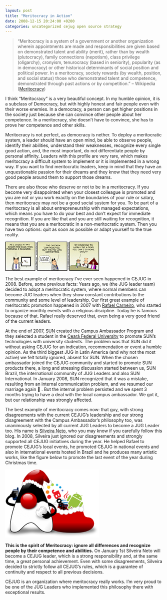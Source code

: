 ```yaml
---
layout: post
title: "Meritocracy in Action"
date: 2008-12-15 20:24:00 +0200
categories: uncategorized cejug open source strategy
---
```


> “Meritocracy is a system of a government or another organization wherein appointments are made and responsibilities are given based on demonstrated talent and ability (merit), rather than by wealth (plutocracy), family connections (nepotism), class privilege (oligarchy), cronyism, tenurocracy (based in seniority), popularity (as in democracy) or other historical determinants of social position and political power. In a meritocracy, society rewards (by wealth, position, and social status) those who demonstrated talent and competence, demonstrated through past actions or by competition.” – Wikipedia (<a href="http://en.wikipedia.org/wiki/Meritocracy">Meritocracy</a>) 


 I think “Meritocracy” is a very beautiful concept. In my humble opinion, it is a subclass of Democracy, but with highly honest and fair people even with their worse enemies. In a democracy, a person can get higher positions in the society just because she can convince other people about her competence. In a meritocracy, she doesn’t have to convince, she has to prove her competence and other skills.

Meritocracy is not perfect, as democracy is nether. To deploy a meritocratic system, a leader should have an open mind, be able to observe people, identify their abilities, understand their weaknesses, recognize every single good action, and, the most important, do not differentiate people by personal affinity. Leaders with this profile are very rare, which makes meritocracy a difficult system to implement or it is implemented in a wrong way. If you want to find meritocratic leaders, keep in mind that they have an unquestionable passion for their dreams and they know that they need very good people around them to support those dreams.

There are also those who deserve or not to be in a meritocracy. If you become very disappointed when your closest colleague is promoted and you are not or you work exactly on the boundaries of your rule or salary, then meritocracy may not be a good social system for you. To be part of a meritocracy is all about entrepreneurship with managed expectations, which means you have to do your best and don’t expect for immediate recognition. If you are like that and you are still waiting for recognition, it means that you are a meritocratic in a non-meritocratic system. Then you have two options: quit as soon as possible or adapt yourself to the true reality.

<a href="http://69.89.31.239/~hildeber/wp-content/uploads/2008/12/32782.strip_.gif">![32782.strip_-300x93.gif](/images/posts/32782.strip_-300x93.gif)</a>

The best example of meritocracy I’ve ever seen happened in CEJUG in 2008. Before, some previous facts: Years ago, we (the JUG leader team) decided to adopt a meritocratic system, where normal members can become JUG leaders when they show constant contributions to the community and some level of leadership. Our first great example of meritocratic promotion happened in 2007 with <a href="http://www.rafaelcarneiro.org/blog">Rafael Carneiro</a>, who started to organize monthly events with a religious discipline. Today he is famous because of that. Rafael really deserved that, even being a very good friend of the current leaders.

At the end of 2007, <a href="http://www.sun.com/">SUN</a> created the Campus Ambassador Program and they selected a student in the <a href="http://www.ufc.br/">Ceará Federal University</a> to promote SUN’s technologies with university students. The problem was that SUN did it without asking CEJUG for an indication, recommendation or event a humble opinion. As the third biggest JUG in Latin America (and why not the most active) we felt totally ignored, absent for SUN. When the chosen ambassador joined the CEJUG community and started to promote SUN products there, a long and stressing discussion started between us, SUN Brazil, the international community of JUG Leaders and also SUN International. In January 2008, SUN recognized that it was a mistake, resulting from an internal communication problem, and we resumed our marriage again 🙂 . But the internal problem persisted and we spent 3 months trying to have a deal with the local campus ambassador. We got it, but our relationship was strongly affected.

The best example of meritocracy comes now: that guy, with strong disagreements with the current CEJUG’s leadership and our strong disagreement with the Campus Ambassador’s philosophy too, was unanimously selected by all current JUG Leaders to become a JUG Leader too. His name is <a href="http://silveiraneto.net/">Silveira Neto</a>, who you may know if you carefully follow this blog. In 2008, Silveira just ignored our disagreements and strongly supported all CEJUG initiatives during the year. He helped Rafael to promote CEJUG’s local events, he promoted CEJUG in national events and also in international events hosted in Brazil and he produces many artistic works, like the figure below to promote the last event of the year during Christmas time.

<a href="http://69.89.31.239/~hildeber/wp-content/uploads/2008/12/duke_natal.png">![duke_natal-300x217.png](/images/posts/duke_natal-300x217.png)</a>

<span style="font-weight: bold;">This is the spirit of Meritocracy: ignore all differences and recognize people by their competence and abilities.</span> On January 1st Silveira Neto will become a CEJUG leader, which is a strong responsibility and, at the same time, a great personal achievement. Even with some disagreements, Silveira decided to strictly follow all CEJUG’s rules, which is a guarantee of continuity and respect to all previous decisions.

CEJUG is an organization where meritocracy really works. I’m very proud to be one of the JUG Leaders who implemented this philosophy there with exceptional results.
